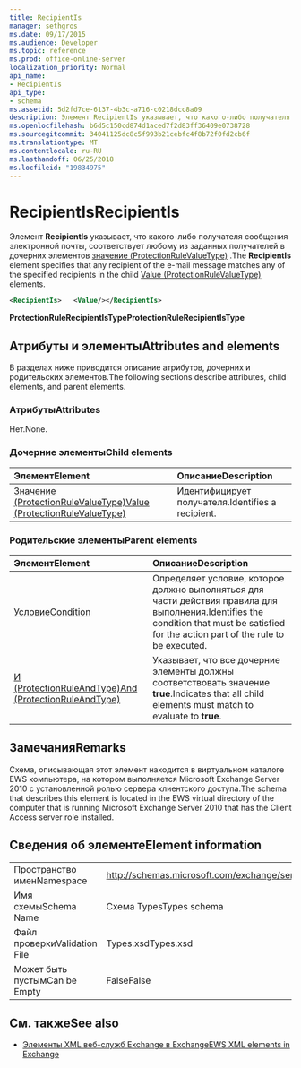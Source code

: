 ```yaml
---
title: RecipientIs
manager: sethgros
ms.date: 09/17/2015
ms.audience: Developer
ms.topic: reference
ms.prod: office-online-server
localization_priority: Normal
api_name:
- RecipientIs
api_type:
- schema
ms.assetid: 5d2fd7ce-6137-4b3c-a716-c0218dcc8a09
description: Элемент RecipientIs указывает, что какого-либо получателя сообщения электронной почты, соответствует любому из заданных получателей в дочерних элементов значение (ProtectionRuleValueType).
ms.openlocfilehash: b6d5c150cd874d1aced7f2d83ff36409e0738728
ms.sourcegitcommit: 34041125dc8c5f993b21cebfc4f8b72f0fd2cb6f
ms.translationtype: MT
ms.contentlocale: ru-RU
ms.lasthandoff: 06/25/2018
ms.locfileid: "19834975"
---
```

# <a name="recipientis"></a><span data-ttu-id="abb73-103">RecipientIs</span><span class="sxs-lookup"><span data-stu-id="abb73-103">RecipientIs</span></span>

<span data-ttu-id="abb73-104">Элемент **RecipientIs** указывает, что какого-либо получателя сообщения электронной почты, соответствует любому из заданных получателей в дочерних элементов [значение (ProtectionRuleValueType)](value-protectionrulevaluetype.md) .</span><span class="sxs-lookup"><span data-stu-id="abb73-104">The **RecipientIs** element specifies that any recipient of the e-mail message matches any of the specified recipients in the child [Value (ProtectionRuleValueType)](value-protectionrulevaluetype.md) elements.</span></span> 
  
```xml
<RecipientIs>   <Value/></RecipientIs>
```

 <span data-ttu-id="abb73-105">**ProtectionRuleRecipientIsType**</span><span class="sxs-lookup"><span data-stu-id="abb73-105">**ProtectionRuleRecipientIsType**</span></span>
## <a name="attributes-and-elements"></a><span data-ttu-id="abb73-106">Атрибуты и элементы</span><span class="sxs-lookup"><span data-stu-id="abb73-106">Attributes and elements</span></span>

<span data-ttu-id="abb73-107">В разделах ниже приводится описание атрибутов, дочерних и родительских элементов.</span><span class="sxs-lookup"><span data-stu-id="abb73-107">The following sections describe attributes, child elements, and parent elements.</span></span>
  
### <a name="attributes"></a><span data-ttu-id="abb73-108">Атрибуты</span><span class="sxs-lookup"><span data-stu-id="abb73-108">Attributes</span></span>

<span data-ttu-id="abb73-109">Нет.</span><span class="sxs-lookup"><span data-stu-id="abb73-109">None.</span></span>
  
### <a name="child-elements"></a><span data-ttu-id="abb73-110">Дочерние элементы</span><span class="sxs-lookup"><span data-stu-id="abb73-110">Child elements</span></span>

|<span data-ttu-id="abb73-111">**Элемент**</span><span class="sxs-lookup"><span data-stu-id="abb73-111">**Element**</span></span>|<span data-ttu-id="abb73-112">**Описание**</span><span class="sxs-lookup"><span data-stu-id="abb73-112">**Description**</span></span>|
|:-----|:-----|
|[<span data-ttu-id="abb73-113">Значение (ProtectionRuleValueType)</span><span class="sxs-lookup"><span data-stu-id="abb73-113">Value (ProtectionRuleValueType)</span></span>](value-protectionrulevaluetype.md) <br/> |<span data-ttu-id="abb73-114">Идентифицирует получателя.</span><span class="sxs-lookup"><span data-stu-id="abb73-114">Identifies a recipient.</span></span>  <br/> |
   
### <a name="parent-elements"></a><span data-ttu-id="abb73-115">Родительские элементы</span><span class="sxs-lookup"><span data-stu-id="abb73-115">Parent elements</span></span>

|<span data-ttu-id="abb73-116">**Элемент**</span><span class="sxs-lookup"><span data-stu-id="abb73-116">**Element**</span></span>|<span data-ttu-id="abb73-117">**Описание**</span><span class="sxs-lookup"><span data-stu-id="abb73-117">**Description**</span></span>|
|:-----|:-----|
|[<span data-ttu-id="abb73-118">Условие</span><span class="sxs-lookup"><span data-stu-id="abb73-118">Condition</span></span>](condition.md) <br/> |<span data-ttu-id="abb73-119">Определяет условие, которое должно выполняться для части действия правила для выполнения.</span><span class="sxs-lookup"><span data-stu-id="abb73-119">Identifies the condition that must be satisfied for the action part of the rule to be executed.</span></span>  <br/> |
|[<span data-ttu-id="abb73-120">И (ProtectionRuleAndType)</span><span class="sxs-lookup"><span data-stu-id="abb73-120">And (ProtectionRuleAndType)</span></span>](and-protectionruleandtype.md) <br/> |<span data-ttu-id="abb73-121">Указывает, что все дочерние элементы должны соответствовать значение **true**.</span><span class="sxs-lookup"><span data-stu-id="abb73-121">Indicates that all child elements must match to evaluate to **true**.</span></span>  <br/> |
   
## <a name="remarks"></a><span data-ttu-id="abb73-122">Замечания</span><span class="sxs-lookup"><span data-stu-id="abb73-122">Remarks</span></span>

<span data-ttu-id="abb73-123">Схема, описывающая этот элемент находится в виртуальном каталоге EWS компьютера, на котором выполняется Microsoft Exchange Server 2010 с установленной ролью сервера клиентского доступа.</span><span class="sxs-lookup"><span data-stu-id="abb73-123">The schema that describes this element is located in the EWS virtual directory of the computer that is running Microsoft Exchange Server 2010 that has the Client Access server role installed.</span></span>
  
## <a name="element-information"></a><span data-ttu-id="abb73-124">Сведения об элементе</span><span class="sxs-lookup"><span data-stu-id="abb73-124">Element information</span></span>

|||
|:-----|:-----|
|<span data-ttu-id="abb73-125">Пространство имен</span><span class="sxs-lookup"><span data-stu-id="abb73-125">Namespace</span></span>  <br/> |http://schemas.microsoft.com/exchange/services/2006/types  <br/> |
|<span data-ttu-id="abb73-126">Имя схемы</span><span class="sxs-lookup"><span data-stu-id="abb73-126">Schema Name</span></span>  <br/> |<span data-ttu-id="abb73-127">Схема Types</span><span class="sxs-lookup"><span data-stu-id="abb73-127">Types schema</span></span>  <br/> |
|<span data-ttu-id="abb73-128">Файл проверки</span><span class="sxs-lookup"><span data-stu-id="abb73-128">Validation File</span></span>  <br/> |<span data-ttu-id="abb73-129">Types.xsd</span><span class="sxs-lookup"><span data-stu-id="abb73-129">Types.xsd</span></span>  <br/> |
|<span data-ttu-id="abb73-130">Может быть пустым</span><span class="sxs-lookup"><span data-stu-id="abb73-130">Can be Empty</span></span>  <br/> |<span data-ttu-id="abb73-131">False</span><span class="sxs-lookup"><span data-stu-id="abb73-131">False</span></span>  <br/> |
   
## <a name="see-also"></a><span data-ttu-id="abb73-132">См. также</span><span class="sxs-lookup"><span data-stu-id="abb73-132">See also</span></span>



- [<span data-ttu-id="abb73-133">Элементы XML веб-служб Exchange в Exchange</span><span class="sxs-lookup"><span data-stu-id="abb73-133">EWS XML elements in Exchange</span></span>](ews-xml-elements-in-exchange.md)

